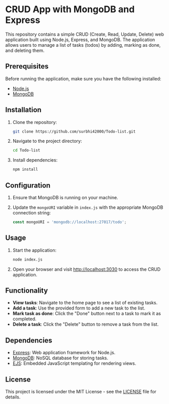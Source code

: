 # CRUD App with MongoDB and Express

This repository contains a simple CRUD (Create, Read, Update, Delete) web application built using Node.js, Express, and MongoDB. The application allows users to manage a list of tasks (todos) by adding, marking as done, and deleting them.

## Prerequisites

Before running the application, make sure you have the following installed:

- [Node.js](https://nodejs.org/)
- [MongoDB](https://www.mongodb.com/try/download/community)

## Installation

1. Clone the repository:

    ```bash
    git clone https://github.com/surbhi42000/Todo-list.git
    ```

2. Navigate to the project directory:

    ```bash
    cd Todo-list
    ```

3. Install dependencies:

    ```bash
    npm install
    ```

## Configuration

1. Ensure that MongoDB is running on your machine.

2. Update the `mongoURI` variable in `index.js` with the appropriate MongoDB connection string:

    ```javascript
    const mongoURI = 'mongodb://localhost:27017/todo';
    ```

## Usage

1. Start the application:

    ```bash
    node index.js
    ```

2. Open your browser and visit [http://localhost:3030](http://localhost:3030) to access the CRUD application.

## Functionality

- **View tasks**: Navigate to the home page to see a list of existing tasks.
- **Add a task**: Use the provided form to add a new task to the list.
- **Mark task as done**: Click the "Done" button next to a task to mark it as completed.
- **Delete a task**: Click the "Delete" button to remove a task from the list.

## Dependencies

- [Express](https://expressjs.com/): Web application framework for Node.js.
- [MongoDB](https://www.mongodb.com/): NoSQL database for storing tasks.
- [EJS](https://ejs.co/): Embedded JavaScript templating for rendering views.

## License

This project is licensed under the MIT License - see the [LICENSE](LICENSE) file for details.
